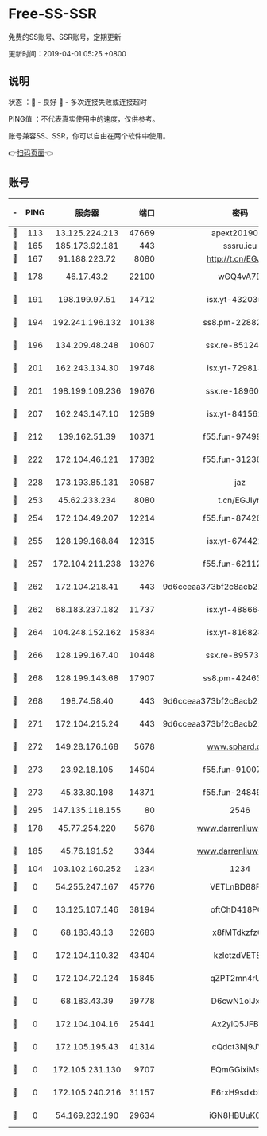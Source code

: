 # Free-SS-SSR

免费的SS账号、SSR账号，定期更新

更新时间：2019-04-01 05:25 +0800

## 说明

状态     ：🙂 - 良好 🙁 - 多次连接失败或连接超时

PING值   ：不代表真实使用中的速度，仅供参考。

账号兼容SS、SSR，你可以自由在两个软件中使用。

👉[扫码页面](https://liesauer.github.io/Free-SS-SSR/)👈

## 账号

|-|PING|服务器|端口|密码|加密方式|区域|
|:----:|:----:|:-----:|-----:|:----:|:----:|:----:|
|🙂|113|13.125.224.213|47669|apext2019001|chacha20|KR|
|🙂|165|185.173.92.181|443|sssru.icu|rc4-md5|RU|
|🙂|167|91.188.223.72|8080|http://t.cn/EGJIyrl|rc4-md5|RU|
|🙂|178|46.17.43.2|22100|wGQ4vA7D|aes-256-gcm|RU|
|🙂|191|198.199.97.51|14712|isx.yt-43203558|aes-256-cfb|US|
|🙂|194|192.241.196.132|10138|ss8.pm-22882604|aes-256-cfb|US|
|🙂|196|134.209.48.248|10607|ssx.re-85124094|aes-256-cfb|US|
|🙂|201|162.243.134.30|19748|isx.yt-72981340|aes-256-cfb|US|
|🙂|201|198.199.109.236|19676|ssx.re-18960694|aes-256-cfb|US|
|🙂|207|162.243.147.10|12589|isx.yt-84156264|aes-256-cfb|US|
|🙂|212|139.162.51.39|10371|f55.fun-97499168|aes-256-cfb|SG|
|🙂|222|172.104.46.121|17382|f55.fun-31236609|aes-256-cfb|SG|
|🙂|228|173.193.85.131|30587|jaz|aes-256-cfb|US|
|🙂|253|45.62.233.234|8080|t.cn/EGJIyrl|rc4-md5|CA|
|🙂|254|172.104.49.207|12214|f55.fun-87426879|aes-256-cfb|SG|
|🙂|255|128.199.168.84|12315|isx.yt-67442240|aes-256-cfb|SG|
|🙂|257|172.104.211.238|13276|f55.fun-62112830|aes-256-cfb|US|
|🙂|262|172.104.218.41|443|9d6cceaa373bf2c8acb22e60b6a58be6|aes-256-cfb|US|
|🙂|262|68.183.237.182|11737|isx.yt-48866493|aes-256-cfb|SG|
|🙂|264|104.248.152.162|15834|isx.yt-81682851|aes-256-cfb|SG|
|🙂|266|128.199.167.40|10448|ssx.re-89573938|aes-256-cfb|SG|
|🙂|268|128.199.143.68|17907|ss8.pm-42463996|aes-256-cfb|SG|
|🙂|268|198.74.58.40|443|9d6cceaa373bf2c8acb22e60b6a58be6|aes-256-cfb|US|
|🙂|271|172.104.215.24|443|9d6cceaa373bf2c8acb22e60b6a58be6|aes-256-cfb|US|
|🙂|272|149.28.176.168|5678|www.sphard.com|aes-256-cfb|AU|
|🙂|273|23.92.18.105|14504|f55.fun-91007249|aes-256-cfb|US|
|🙂|273|45.33.80.198|14371|f55.fun-24849539|aes-256-cfb|US|
|🙂|295|147.135.118.155|80|2546|chacha20|US|
|🙂|178|45.77.254.220|5678|www.darrenliuwei.com|aes-256-cfb|SG|
|🙂|185|45.76.191.52|3344|www.darrenliuwei.com|aes-256-cfb|JP|
|🙁|104|103.102.160.252|1234|1234|rc4-md5|JP|
|🙁|0|54.255.247.167|45776|VETLnBD88Rux|aes-256-cfb|SG|
|🙁|0|13.125.107.146|38194|oftChD418PCw|aes-256-cfb|KR|
|🙁|0|68.183.43.13|32683|x8fMTdkzfz00|aes-256-cfb|GB|
|🙁|0|172.104.110.32|43404|kzIctzdVETSB|aes-256-cfb|JP|
|🙁|0|172.104.72.124|15845|qZPT2mn4rUFJ|aes-256-cfb|JP|
|🙁|0|68.183.43.39|39778|D6cwN1oIJxeJ|aes-256-cfb|GB|
|🙁|0|172.104.104.16|25441|Ax2yiQ5JFBT5|aes-256-cfb|JP|
|🙁|0|172.105.195.43|41314|cQdct3Nj9JVP|aes-256-cfb|JP|
|🙁|0|172.105.231.130|9707|EQmGGixiMszZ|aes-256-cfb|JP|
|🙁|0|172.105.240.216|31157|E6rxH9sdxbD6|aes-256-cfb|JP|
|🙁|0|54.169.232.190|29634|iGN8HBUuK073|aes-256-cfb|SG|
